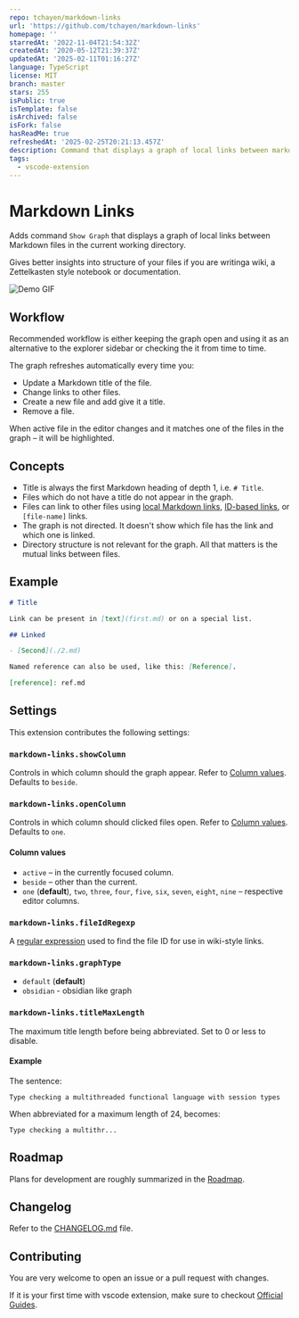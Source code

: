```yaml
---
repo: tchayen/markdown-links
url: 'https://github.com/tchayen/markdown-links'
homepage: ''
starredAt: '2022-11-04T21:54:32Z'
createdAt: '2020-05-12T21:39:37Z'
updatedAt: '2025-02-11T01:16:27Z'
language: TypeScript
license: MIT
branch: master
stars: 255
isPublic: true
isTemplate: false
isArchived: false
isFork: false
hasReadMe: true
refreshedAt: '2025-02-25T20:21:13.457Z'
description: Command that displays a graph of local links between markdown files
tags:
  - vscode-extension
---
```


# Markdown Links

Adds command `Show Graph` that displays a graph of local links between Markdown files in the current working directory.

Gives better insights into structure of your files if you are writinga wiki, a Zettelkasten style notebook or documentation.

![Demo GIF](demo.gif)

## Workflow

Recommended workflow is either keeping the graph open and using it as an alternative to the explorer sidebar or checking the it from time to time.

The graph refreshes automatically every time you:

- Update a Markdown title of the file.
- Change links to other files.
- Create a new file and add give it a title.
- Remove a file.

When active file in the editor changes and it matches one of the files in the graph – it will be highlighted.

## Concepts

- Title is always the first Markdown heading of depth 1, i.e. `# Title`.
- Files which do not have a title do not appear in the graph.
- Files can link to other files using [local Markdown links](docs/local-links.md), [ID-based links](docs/id-based-links.md), or `[file-name]` links.
- The graph is not directed. It doesn't show which file has the link and which one is linked.
- Directory structure is not relevant for the graph. All that matters is the mutual links between files.

## Example

```md
# Title

Link can be present in [text](first.md) or on a special list.

## Linked

- [Second](./2.md)

Named reference can also be used, like this: [Reference].

[reference]: ref.md
```

## Settings

This extension contributes the following settings:

### `markdown-links.showColumn`

Controls in which column should the graph appear. Refer to [Column values](####column-values). Defaults to `beside`.

### `markdown-links.openColumn`

Controls in which column should clicked files open. Refer to [Column values](###c#olumn-values). Defaults to `one`.

#### Column values

- `active` – in the currently focused column.
- `beside` – other than the current.
- `one` (**default**), `two`, `three`, `four`, `five`, `six`, `seven`, `eight`, `nine` – respective editor columns.

### `markdown-links.fileIdRegexp`

A [regular expression](https://developer.mozilla.org/en-US/docs/Web/JavaScript/Guide/Regular_Expressions) used to find the file ID for use in wiki-style links.

### `markdown-links.graphType`

- `default` (**default**)
- `obsidian` - obsidian like graph

### `markdown-links.titleMaxLength`

The maximum title length before being abbreviated. Set to 0 or less to disable.

#### Example

The sentence:

```
Type checking a multithreaded functional language with session types
```

When abbreviated for a maximum length of 24, becomes:

```
Type checking a multithr...
```

## Roadmap

Plans for development are roughly summarized in the [Roadmap](docs/roadmap.md).

## Changelog

Refer to the [CHANGELOG.md](CHANGELOG.md) file.

## Contributing

You are very welcome to open an issue or a pull request with changes.

If it is your first time with vscode extension, make sure to checkout [Official Guides](https://code.visualstudio.com/api/get-started/your-first-extension).

